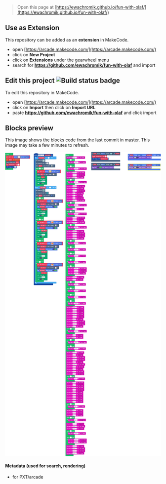  


> Open this page at [https://ewachromik.github.io/fun-with-olaf/](https://ewachromik.github.io/fun-with-olaf/)

## Use as Extension

This repository can be added as an **extension** in MakeCode.

* open [https://arcade.makecode.com/](https://arcade.makecode.com/)
* click on **New Project**
* click on **Extensions** under the gearwheel menu
* search for **https://github.com/ewachromik/fun-with-olaf** and import

## Edit this project ![Build status badge](https://github.com/ewachromik/fun-with-olaf/workflows/MakeCode/badge.svg)

To edit this repository in MakeCode.

* open [https://arcade.makecode.com/](https://arcade.makecode.com/)
* click on **Import** then click on **Import URL**
* paste **https://github.com/ewachromik/fun-with-olaf** and click import

## Blocks preview

This image shows the blocks code from the last commit in master.
This image may take a few minutes to refresh.

![A rendered view of the blocks](https://github.com/ewachromik/fun-with-olaf/raw/master/.github/makecode/blocks.png)

#### Metadata (used for search, rendering)

* for PXT/arcade
<script src="https://makecode.com/gh-pages-embed.js"></script><script>makeCodeRender("{{ site.makecode.home_url }}", "{{ site.github.owner_name }}/{{ site.github.repository_name }}");</script>
